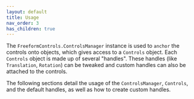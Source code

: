 ```yaml
---
layout: default
title: Usage
nav_order: 3
has_children: true
---
```


The `FreeformControls.ControlsManager` instance is used to `anchor` the controls onto objects, which gives access to a `Controls` object.
Each `Controls` object is made up of several "handles". These handles (like `Translation`, `Rotation`) can be tweaked and custom handles can also be attached to the controls.

The following sections detail the usage of the `ControlsManager`, `Controls`, and the default handles, as well as how to create custom handles.
